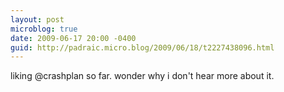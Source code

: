 ```yaml
---
layout: post
microblog: true
date: 2009-06-17 20:00 -0400
guid: http://padraic.micro.blog/2009/06/18/t2227438096.html
---
```

liking @crashplan so far. wonder why i don't hear more about it.
